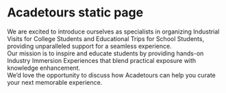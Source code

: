 # Acadetours static page
We are excited to introduce ourselves as specialists in organizing Industrial Visits for College Students and Educational Trips for School Students, providing unparalleled support for a seamless experience.  
Our mission is to inspire and educate students by providing hands-on Industry Immersion Experiences that blend practical exposure with knowledge enhancement.  
We’d love the opportunity to discuss how Acadetours can help you curate your next memorable experience.
